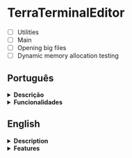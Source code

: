 # TerraTerminalEditor

- [ ] Utilities
- [ ] Main
- [ ] Opening big files
- [ ] Dynamic memory allocation testing

## Português
<details>
  <summary><b>Descrição<b></summary>
  
  TerraTE é um editor de texto feito para o Terminal, ele foi feito originalmente por Mateus "Ayla" Taffarel. Esse editor está sendo feito por somente um estudante atualmente, o código pode ser ineficaz ou até mesmo fatal.
</details>
<details>
  <summary><b>Funcionalidades<b></summary>
</details>

## English
<details>
  <summary><b>Description<b></summary>
  
  TerraTE is a Terminal-based text editor, he was originally made by Mateus "Ayla" Taffarel. This editor is being made only by a student as of today, the code may be poor or even fatal.
</details>
<details>
  <summary><b>Features<b></summary>
</details>
